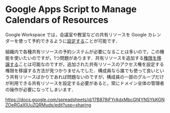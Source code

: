 # Google Apps Script to Manage Calendars of Resources

Google Workspace では，会議室や教室などの共有リソースを Google カレンダーを使って予約できるように[設定する](https://support.google.com/a/answer/1686462)ことが可能です．

組織内で各種共有リソースの予約システムが必要になることは多いので，この機能を使いたいのですが，1つ問題があります．共有リソースを追加する[権限を移譲する](https://workspaceupdates.googleblog.com/2021/02/new-calendar-admin-privilege-hierarchy.html)ことは可能なのですが，追加された共有リソースのアクセス権を設定する権限を移譲する方法が見つかりませんでした．構成員なら誰でも使って良いという共有リソースばかりであれば問題ないのですが，構成員の一部のグループだけが利用できる共有リソースを設定する必要があると，常にドメイン全体の管理者の操作が必要になってしまいます．

https://docs.google.com/spreadsheets/d/17B878jFYrAdxMbcGf4YNSYkKGNZOeRGaXIUuZQRMuds/edit?usp=sharing

